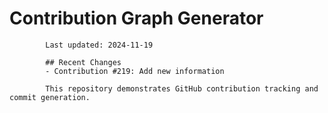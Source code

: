# Contribution Graph Generator
            
            Last updated: 2024-11-19
            
            ## Recent Changes
            - Contribution #219: Add new information
            
            This repository demonstrates GitHub contribution tracking and commit generation.
        